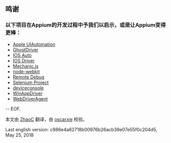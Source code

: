 ## 鸣谢

###  以下项目在Appium的开发过程中予我们以启示，或是让Appium变得更棒：

* [Apple UIAutomation](https://web.archive.org/web/20160904214108/https://developer.apple.com/library/ios/documentation/DeveloperTools/Reference/UIAutomationRef/)
* [GhostDriver](https://github.com/detro/ghostdriver)
* [IOS Auto](https://github.com/penguinho/applecart)
* [IOS Driver](https://github.com/ios-driver/ios-driver)
* [Mechanic.js](https://github.com/jaykz52/mechanic)
* [node-webkit](https://github.com/rogerwang/node-webkit)
* [Remote Debug](https://github.com/leftlogic/remote-debug)
* [Selenium Project](https://www.selenium.dev/)
* [deviceconsole](https://github.com/rpetrich/deviceconsole)
* [WinAppDriver](http://github.com/Microsoft/WinAppDriver)
* [WebDriverAgent](https://github.com/facebook/webdriveragent)

--
EOF.

本文由 [ZhaoC](https://github.com/ZhaoC) 翻译，由 [oscarxie](https://github.com/oscarxie) 校验。

Last english version: c986e4a62718b00976b26acb39e07e55f0c204d5, May 25, 2018

